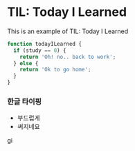 # TIL: Today I Learned



This is an example of TIL: Today I Learned

```javascript
function todayILearned {
  if (study == 0) {
    return 'Oh! no.. back to work';
  } else {
    return 'Ok to go home';
  }
}
```



### 한글 타이핑

- 부드럽게
- 써지네요



gi